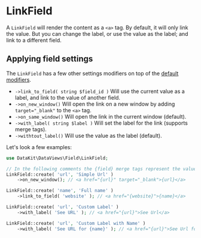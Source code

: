 # LinkField

A `LinkField` will render the content as a `<a>` tag. By default, it will only link the value. But you can change the
label, or use the value as the label; and link to a different field.

## Applying field settings

The `LinkField` has a few other settings modifiers on top of
the [default modifiers](10-using-fields.md#applying-field-settings).

- `->link_to_field( string $field_id )` Will use the current value as a label, and link to the value of another field.
- `->on_new_window()` Will open the link on a new window by adding `target="_blank"` to the `<a>` tag.
- `->on_same_window()` Will open the link in the current window (default).
- `->with_label( string $label )` Will set the label for the link (supports merge tags).
- `->withtout_label()` Will use the value as the label (default).

Let's look a few examples:

```php
use DataKit\DataViews\Field\LinkField;

// In the following comments the {field} merge tags represent the value for that field.
LinkField::create( 'url', 'Simple Url' )
    ->on_new_window(); // <a href="{url}" target="_blank">{url}</a>

LinkField::create( 'name', 'Full name' )
    ->link_to_field( 'website' ); // <a href="{website}">{name}</a>

LinkField::create( 'url', 'Custom Label' )
    ->with_label( 'See URL' ); // <a href="{url}">See Url</a>

LinkField::create( 'url', 'Custom Label with Name' )
    ->with_label( 'See URL for {name}' ); // <a href="{url}">See Url for {name}</a>
```
